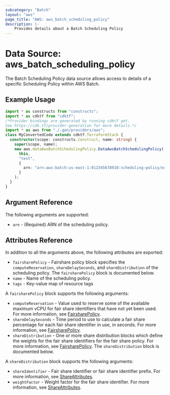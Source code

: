 ```yaml
---
subcategory: "Batch"
layout: "aws"
page_title: "AWS: aws_batch_scheduling_policy"
description: |-
    Provides details about a Batch Scheduling Policy
---
```


# Data Source: aws_batch_scheduling_policy

The Batch Scheduling Policy data source allows access to details of a specific Scheduling Policy within AWS Batch.

## Example Usage

```typescript
import * as constructs from "constructs";
import * as cdktf from "cdktf";
/*Provider bindings are generated by running cdktf get.
See https://cdk.tf/provider-generation for more details.*/
import * as aws from "./.gen/providers/aws";
class MyConvertedCode extends cdktf.TerraformStack {
  constructor(scope: constructs.Construct, name: string) {
    super(scope, name);
    new aws.dataAwsBatchSchedulingPolicy.DataAwsBatchSchedulingPolicy(
      this,
      "test",
      {
        arn: "arn:aws:batch:us-east-1:012345678910:scheduling-policy/example",
      }
    );
  }
}

```

## Argument Reference

The following arguments are supported:

* `arn` - (Required) ARN of the scheduling policy.

## Attributes Reference

In addition to all the arguments above, the following attributes are exported:

* `fairsharePolicy` - Fairshare policy block specifies the `computeReservation`, `shareDelaySeconds`, and `shareDistribution` of the scheduling policy. The `fairsharePolicy` block is documented below.
* `name` - Name of the scheduling policy.
* `tags` - Key-value map of resource tags

A `fairsharePolicy` block supports the following arguments:

* `computeReservation` - Value used to reserve some of the available maximum vCPU for fair share identifiers that have not yet been used. For more information, see [FairsharePolicy](https://docs.aws.amazon.com/batch/latest/APIReference/API_FairsharePolicy.html).
* `shareDelaySeconds` - Time period to use to calculate a fair share percentage for each fair share identifier in use, in seconds. For more information, see [FairsharePolicy](https://docs.aws.amazon.com/batch/latest/APIReference/API_FairsharePolicy.html).
* `shareDistribution` - One or more share distribution blocks which define the weights for the fair share identifiers for the fair share policy. For more information, see [FairsharePolicy](https://docs.aws.amazon.com/batch/latest/APIReference/API_FairsharePolicy.html). The `shareDistribution` block is documented below.

A `shareDistribution` block supports the following arguments:

* `shareIdentifier` - Fair share identifier or fair share identifier prefix. For more information, see [ShareAttributes](https://docs.aws.amazon.com/batch/latest/APIReference/API_ShareAttributes.html).
* `weightFactor` - Weight factor for the fair share identifier. For more information, see [ShareAttributes](https://docs.aws.amazon.com/batch/latest/APIReference/API_ShareAttributes.html).

<!-- cache-key: cdktf-0.17.0-pre.15 input-e4767b21416d9a948b39e104a1cf45f7eb9b4325eb14b1f24f9a5c3524f70d40 -->